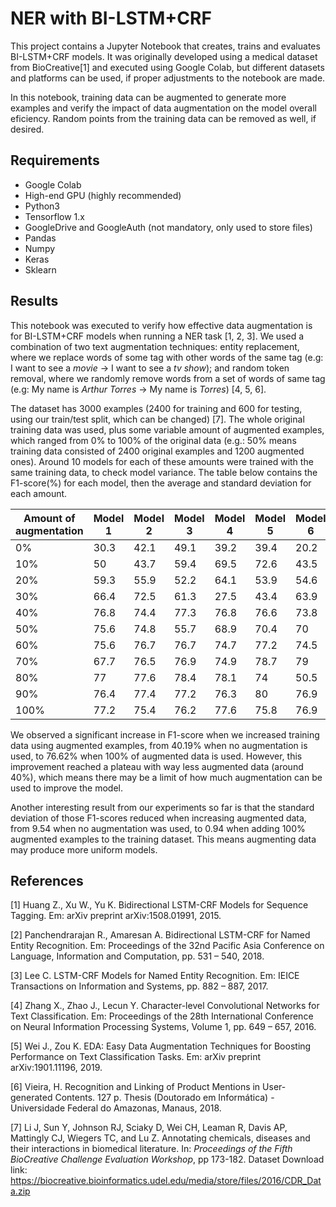 # NER with BI-LSTM+CRF

This project contains a Jupyter Notebook that creates, trains and evaluates BI-LSTM+CRF models. It was originally developed using a medical dataset from BioCreative[1] and executed using Google Colab, but different datasets and platforms can be used, if proper adjustments to the notebook are made.

In this notebook, training data can be augmented to generate more examples and verify the impact of data augmentation on the model overall eficiency. Random points from the training data can be removed as well, if desired.

## Requirements

- Google Colab
- High-end GPU (highly recommended)
- Python3
- Tensorflow 1.x
- GoogleDrive and GoogleAuth (not mandatory, only used to store files)
- Pandas
- Numpy
- Keras
- Sklearn

## Results

This notebook was executed to verify how effective data augmentation is for BI-LSTM+CRF models when running a NER task [1, 2, 3]. We used a combination of two text augmentation techniques: entity replacement, where we replace words of some tag with other words of the same tag (e.g: I want to see a *movie* -> I want to see a *tv show*); and random token removal, where we randomly remove words from a set of words of same tag (e.g: My name is *Arthur Torres* -> My name is *Torres*) [4, 5, 6].

The dataset has 3000 examples (2400 for training and 600 for testing, using our train/test split, which can be changed) [7]. The whole original training data was used, plus some variable amount of augmented examples, which ranged from 0% to 100% of the original data (e.g.: 50% means training data consisted of 2400 original examples and 1200 augmented ones). Around 10 models for each of these amounts were trained with the same training data, to check model variance. The table below contains the F1-score(%) for each model, then the average and standard deviation for each amount.

| Amount of augmentation | Model 1 | Model 2 | Model 3 | Model 4 | Model 5 | Model 6 | Model 7 | Model 8 | Model 9 | Model 10 | avg | std |
| ------ | ------ | ------ | ------ | ------ | ------ | ------ | ------ | ------ | ------ | ------ | ------ | ------ |
| 0% | 30.3 | 42.1 | 49.1 | 39.2 | 39.4 | 20.2 | 46.4 | 48.1 | 46.9 | - | 40.19 | 9.54 |
| 10% | 50 | 43.7 | 59.4 | 69.5 | 72.6 | 43.5 | 48.2 | 40.8 | 54.9 | 50.4 | 53.62 | 11.48 |
| 20% | 59.3 | 55.9 | 52.2 | 64.1 | 53.9 | 54.6 | 72.7 | 63.6 | - | - | 59.54 | 6.91 |
| 30% | 66.4 | 72.5 | 61.3 | 27.5 | 43.4 | 63.9 | 64.4 | 60.1 | 48.6 | 49.7 | 55.78 | 13.43 |
| 40% | 76.8 | 74.4 | 77.3 | 76.8 | 76.6 | 73.8 | 77.6 | 79 | 67.3 | 75.7 | 75.53 | 3.26 |
| 50% | 75.6 | 74.8 | 55.7 | 68.9 | 70.4 | 70 | 74.9 | 76.8 | 76 | - | 71.46 | 6.59 |
| 60% | 75.6 | 76.7 | 76.7 | 74.7 | 77.2 | 74.5 | 78.3 | 77.9 | 78.1 | 76.1 | 76.58 | 1.35 |
| 70% | 67.7 | 76.5 | 76.9 | 74.9 | 78.7 | 79 | 74.5 | 80.1 | 77.5 | 68.7 | 75.45 | 4.2 |
| 80% | 77 | 77.6 | 78.4 | 78.1 | 74 | 50.5 | 76.4 | 79.8 | 75.3 | - | 74.12 | 9.02 |
| 90% | 76.4 | 77.4 | 77.2 | 76.3 | 80 | 76.9 | 78.4 | 75.2 | 71.2 | 77.5 | 76.65 | 2.31 |
| 100% | 77.2 | 75.4 | 76.2 | 77.6 | 75.8 | 76.9 | 76.6 | 77.4 | 75.2 | 77.9 | 76.62 | 0.94 |

We observed a significant increase in F1-score when we increased training data using augmented examples, from 40.19% when no augmentation is used, to 76.62% when 100% of augmented data is used. However, this improvement reached a plateau with way less augmented data (around 40%), which means there may be a limit of how much augmentation can be used to improve the model.

Another interesting result from our experiments so far is that the standard deviation of those F1-scores reduced when increasing augmented data, from 9.54 when no augmentation was used, to 0.94 when adding 100% augmented examples to the training dataset. This means augmenting data may produce more uniform models.

## References

[1] Huang Z., Xu W., Yu K. Bidirectional LSTM-CRF Models for Sequence Tagging. Em: arXiv preprint arXiv:1508.01991, 2015.

[2] Panchendrarajan R., Amaresan A. Bidirectional LSTM-CRF for Named Entity Recognition. Em: Proceedings of the 32nd Pacific Asia Conference on Language, Information and Computation, pp. 531 – 540, 2018.

[3] Lee C. LSTM-CRF Models for Named Entity Recognition. Em: IEICE Transactions on Information and Systems, pp. 882 – 887, 2017.

[4] Zhang X., Zhao J., Lecun Y. Character-level Convolutional Networks for Text Classification. Em: Proceedings of the 28th International Conference on Neural Information Processing Systems, Volume 1, pp. 649 – 657, 2016.

[5] Wei J., Zou K. EDA: Easy Data Augmentation Techniques for Boosting Performance on Text Classification Tasks. Em: arXiv preprint arXiv:1901.11196, 2019.

[6] Vieira, H. Recognition and Linking of Product Mentions in User-generated Contents. 127 p. Thesis (Doutorado em Informática) - Universidade Federal do Amazonas, Manaus, 2018.

[7] Li J, Sun Y, Johnson RJ, Sciaky D, Wei CH, Leaman R, Davis AP, Mattingly CJ, Wiegers TC, and Lu Z. Annotating chemicals, diseases and their interactions in biomedical literature. In: _Proceedings of the Fifth BioCreative Challenge Evaluation Workshop_, pp 173-182. Dataset Download link: https://biocreative.bioinformatics.udel.edu/media/store/files/2016/CDR_Data.zip
